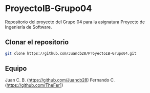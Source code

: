 # ProyectoIB-Grupo04

Repositorio del proyecto del Grupo 04 para la asignatura Proyecto de Ingeniería de Software.

## Clonar el repositorio

```bash
git clone https://github.com/Juancb28/ProyectoIB-Grupo04.git
```

## Equipo
Juan C. B. (https://github.com/Juancb28)
Fernando C. (https://github.com/TheFer1)
